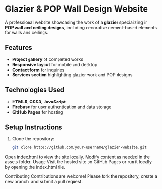 
# Glazier & POP Wall Design Website

A professional website showcasing the work of a **glazier** specializing in **POP wall and ceiling designs**, including decorative cement-based elements for walls and ceilings.

## Features
- **Project gallery** of completed works
- **Responsive layout** for mobile and desktop
- **Contact form** for inquiries
- **Services section** highlighting glazier work and POP designs

## Technologies Used
- **HTML5**, **CSS3**, **JavaScript**
- **Firebase** for user authentication and data storage
- **GitHub Pages** for hosting

## Setup Instructions
1. Clone the repository:
   ```bash
   git clone https://github.com/your-username/glazier-website.git
Open index.html to view the site locally.
Modify content as needed in the assets folder.
Usage
Visit the hosted site on GitHub Pages or run it locally by opening the index.html file.

Contributing
Contributions are welcome! Please fork the repository, create a new branch, and submit a pull request.
